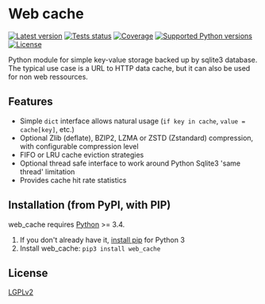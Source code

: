 Web cache
=========

[![Latest version](https://img.shields.io/pypi/v/web_cache.svg?style=flat)](https://pypi.python.org/pypi/web_cache/)
[![Tests status](https://img.shields.io/travis/desbma/web_cache/master.svg?label=tests&style=flat)](https://travis-ci.org/desbma/web_cache)
[![Coverage](https://img.shields.io/coveralls/desbma/web_cache/master.svg?style=flat)](https://coveralls.io/github/desbma/web_cache?branch=master)
[![Supported Python versions](https://img.shields.io/pypi/pyversions/web_cache.svg?style=flat)](https://pypi.python.org/pypi/web_cache/)
[![License](https://img.shields.io/github/license/desbma/web_cache.svg?style=flat)](https://github.com/desbma/web_cache/blob/master/LICENSE)

Python module for simple key-value storage backed up by sqlite3 database.
The typical use case is a URL to HTTP data cache, but it can also be used for non web ressources.


## Features

* Simple `dict` interface allows natural usage (`if key in cache`, `value = cache[key]`, etc.)
* Optional Zlib (deflate), BZIP2, LZMA or ZSTD (Zstandard) compression, with configurable compression level
* FIFO or LRU cache eviction strategies
* Optional thread safe interface to work around Python Sqlite3 'same thread' limitation
* Provides cache hit rate statistics


## Installation (from PyPI, with PIP)

web_cache requires [Python](https://www.python.org/downloads/) >= 3.4.

1. If you don't already have it, [install pip](https://pip.pypa.io/en/stable/installing/) for Python 3
2. Install web_cache: `pip3 install web_cache`


## License

[LGPLv2](https://www.gnu.org/licenses/old-licenses/lgpl-2.1-standalone.html)

